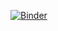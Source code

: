 [![Binder](https://mybinder.org/badge_logo.svg)](https://mybinder.org/v2/gh/iffatAGheyas/audio-processing-hub/HEAD?urlpath=lab)

